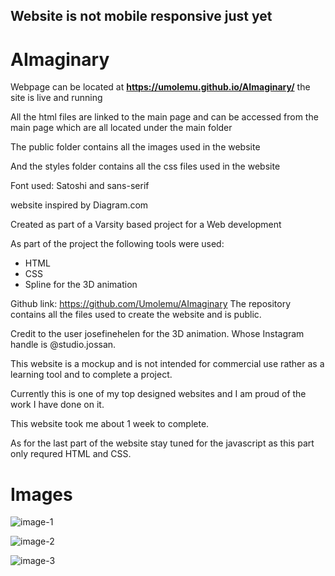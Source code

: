 ## Website is not mobile responsive just yet
# AImaginary  
Webpage can be located at **https://umolemu.github.io/AImaginary/** the site is live and running

All the html files are linked to the main page and can be accessed from the main page which are all located under the main folder

The public folder contains all the images used in the website

And the styles folder contains all the css files used in the website

Font used: Satoshi and sans-serif

website inspired by Diagram.com

Created as part of a Varsity based project for a Web development

As part of the project the following tools were used:
- HTML
- CSS
- Spline for the 3D animation

Github link: https://github.com/Umolemu/AImaginary
The repository contains all the files used to create the website and is public.

Credit to the user josefinehelen for the 3D animation.
Whose Instagram handle is @studio.jossan.

This website is a mockup and is not intended for commercial use rather as a learning tool and to complete a 
project. 

Currently this is one of my top designed websites and I am proud of the work I have done on it.

This website took me about 1 week to complete.

As for the last part of the website stay tuned for the javascript as this part only requred HTML and CSS. 

# Images


![image-1](https://github.com/Umolemu/AImaginary/assets/129932295/b656c5e9-95f8-4050-ac85-2c8503b68e46)

![image-2](https://github.com/Umolemu/AImaginary/assets/129932295/82a2ab7c-a999-4db5-9693-095d3e5a62f3)

![image-3](https://github.com/Umolemu/AImaginary/assets/129932295/de73a998-29a1-4305-bf12-207fe14ec41b)

